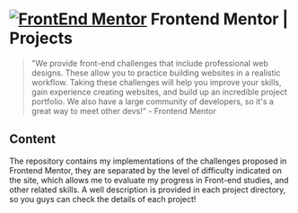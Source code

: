 # [![FrontEnd Mentor](https://user-images.githubusercontent.com/90868283/214611395-e2178a88-8499-4adb-af98-e0a6668a57a3.png)](https://www.frontendmentor.io/profile/victrralvss) Frontend Mentor | Projects

>"We provide front-end challenges that include professional web designs. These allow you to practice building websites in a realistic workflow. Taking these challenges will help you improve your skills, gain experience creating websites, and build up an incredible project portfolio. We also have a large community of developers, so it's a great way to meet other devs!" - Frontend Mentor


## Content
The repository contains my implementations of the challenges proposed in Frontend Mentor, they are separated by the level of difficulty indicated on the site, which allows me to evaluate my progress in Front-end studies, and other related skills. A well description is provided in each project directory, so you guys can check the details of each project!
